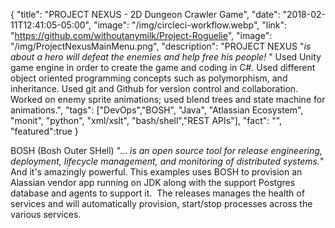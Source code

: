 {
  "title": "PROJECT NEXUS - 2D Dungeon Crawler Game",
  "date": "2018-02-11T12:41:05-05:00",
  "image": "/img/circleci-workflow.webp",
  "link": "https://github.com/withoutanymilk/Project-Roguelie",
  "image": "/img/ProjectNexusMainMenu.png",
  "description": "PROJECT NEXUS \"<em>is about a hero will defeat the enemies and help free his people! </em>\" Used Unity game engine in order to create the game and coding in C#. Used different object oriented programming concepts such as polymorphism, and inheritance. Used git and Github for version control and collaboration. Worked on enemy sprite animations; used blend trees and state machine for animations.",
  "tags": ["DevOps","BOSH", "Java", "Atlassian Ecosystem", "monit", "python", "xml/xslt", "bash/shell","REST APIs"],
  "fact": "",
  "featured":true
}

BOSH (Bosh Outer SHell) "...<em> is an open source tool for release engineering, deployment, lifecycle management, and monitoring of distributed systems.</em>" And it's amazingly powerful. This examples uses BOSH to provision an Alassian vendor app running on JDK along with the support Postgres database and agents to support it.  The releases manages the health of services and will automatically provision, start/stop processes across the various services.
